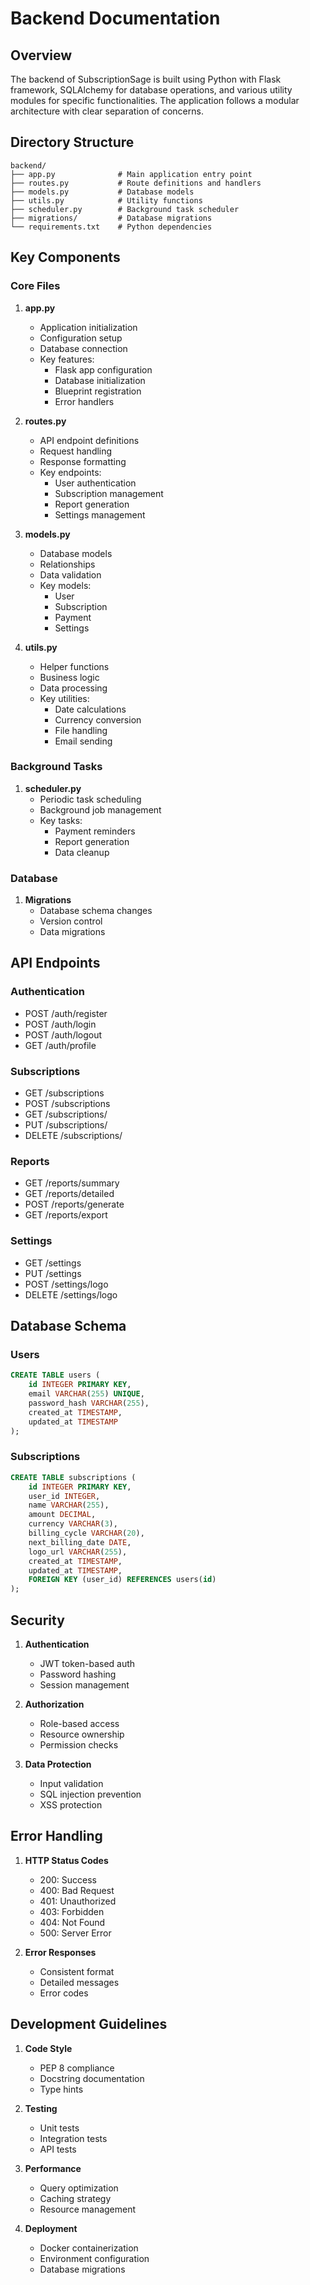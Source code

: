 # Backend Documentation

## Overview
The backend of SubscriptionSage is built using Python with Flask framework, SQLAlchemy for database operations, and various utility modules for specific functionalities. The application follows a modular architecture with clear separation of concerns.

## Directory Structure
```
backend/
├── app.py              # Main application entry point
├── routes.py           # Route definitions and handlers
├── models.py           # Database models
├── utils.py            # Utility functions
├── scheduler.py        # Background task scheduler
├── migrations/         # Database migrations
└── requirements.txt    # Python dependencies
```

## Key Components

### Core Files

1. **app.py**
   - Application initialization
   - Configuration setup
   - Database connection
   - Key features:
     - Flask app configuration
     - Database initialization
     - Blueprint registration
     - Error handlers

2. **routes.py**
   - API endpoint definitions
   - Request handling
   - Response formatting
   - Key endpoints:
     - User authentication
     - Subscription management
     - Report generation
     - Settings management

3. **models.py**
   - Database models
   - Relationships
   - Data validation
   - Key models:
     - User
     - Subscription
     - Payment
     - Settings

4. **utils.py**
   - Helper functions
   - Business logic
   - Data processing
   - Key utilities:
     - Date calculations
     - Currency conversion
     - File handling
     - Email sending

### Background Tasks

1. **scheduler.py**
   - Periodic task scheduling
   - Background job management
   - Key tasks:
     - Payment reminders
     - Report generation
     - Data cleanup

### Database

1. **Migrations**
   - Database schema changes
   - Version control
   - Data migrations

## API Endpoints

### Authentication
- POST /auth/register
- POST /auth/login
- POST /auth/logout
- GET /auth/profile

### Subscriptions
- GET /subscriptions
- POST /subscriptions
- GET /subscriptions/<id>
- PUT /subscriptions/<id>
- DELETE /subscriptions/<id>

### Reports
- GET /reports/summary
- GET /reports/detailed
- POST /reports/generate
- GET /reports/export

### Settings
- GET /settings
- PUT /settings
- POST /settings/logo
- DELETE /settings/logo

## Database Schema

### Users
```sql
CREATE TABLE users (
    id INTEGER PRIMARY KEY,
    email VARCHAR(255) UNIQUE,
    password_hash VARCHAR(255),
    created_at TIMESTAMP,
    updated_at TIMESTAMP
);
```

### Subscriptions
```sql
CREATE TABLE subscriptions (
    id INTEGER PRIMARY KEY,
    user_id INTEGER,
    name VARCHAR(255),
    amount DECIMAL,
    currency VARCHAR(3),
    billing_cycle VARCHAR(20),
    next_billing_date DATE,
    logo_url VARCHAR(255),
    created_at TIMESTAMP,
    updated_at TIMESTAMP,
    FOREIGN KEY (user_id) REFERENCES users(id)
);
```

## Security

1. **Authentication**
   - JWT token-based auth
   - Password hashing
   - Session management

2. **Authorization**
   - Role-based access
   - Resource ownership
   - Permission checks

3. **Data Protection**
   - Input validation
   - SQL injection prevention
   - XSS protection

## Error Handling

1. **HTTP Status Codes**
   - 200: Success
   - 400: Bad Request
   - 401: Unauthorized
   - 403: Forbidden
   - 404: Not Found
   - 500: Server Error

2. **Error Responses**
   - Consistent format
   - Detailed messages
   - Error codes

## Development Guidelines

1. **Code Style**
   - PEP 8 compliance
   - Docstring documentation
   - Type hints

2. **Testing**
   - Unit tests
   - Integration tests
   - API tests

3. **Performance**
   - Query optimization
   - Caching strategy
   - Resource management

4. **Deployment**
   - Docker containerization
   - Environment configuration
   - Database migrations 